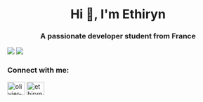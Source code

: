 <h1 align="center">Hi 👋, I'm Ethiryn</h1>
<h3 align="center">A passionate developer student from France</h3>

![](https://github-readme-stats.vercel.app/api?username=ethiryn-glarilak&count_private=true&show_icons=true&theme=dark)
![](https://github-readme-stats.vercel.app/api?username=ethiryn-glarilak&hide=contribs,prs)

<h3 align="left">Connect with me:</h3>
<p align="left">
<a href="https://linkedin.com/in/olivier-coquet-epita" target="blank"><img align="center" src="https://raw.githubusercontent.com/rahuldkjain/github-profile-readme-generator/master/src/images/icons/Social/linked-in-alt.svg" alt="olivier-coquet-epita" height="30" width="40" /></a>
<a href="https://www.youtube.com/channel/UC9k4G9-oCi_U2CaykbdnK-A" target="blank"><img align="center" src="https://raw.githubusercontent.com/rahuldkjain/github-profile-readme-generator/master/src/images/icons/Social/youtube.svg" alt="ethiryn glarilak" height="30" width="40" /></a>
</p>
